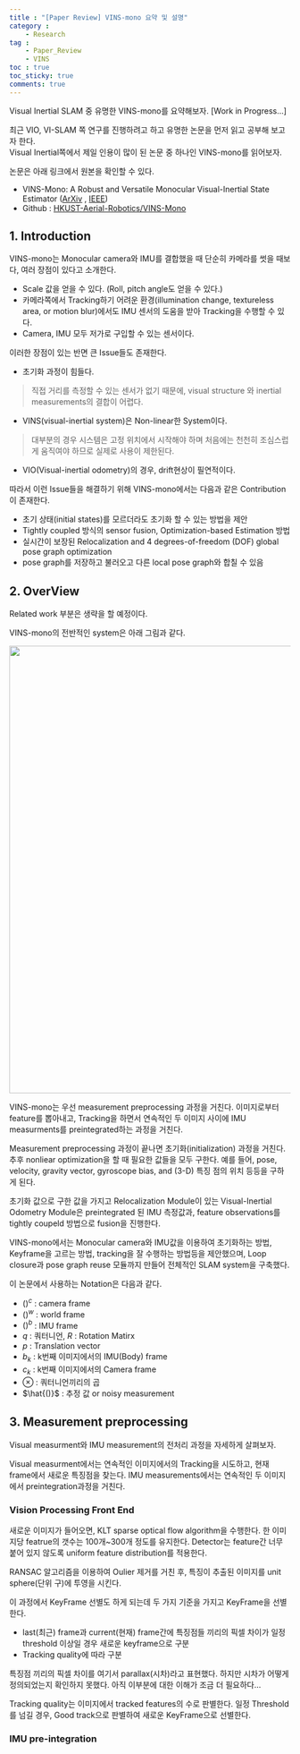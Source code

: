 ```yaml
---
title : "[Paper Review] VINS-mono 요약 및 설명"
category :
    - Research
tag :
    - Paper_Review  
    - VINS
toc : true
toc_sticky: true
comments: true
---  
```


Visual Inertial SLAM 중 유명한 VINS-mono를 요약해보자. [Work in Progress...]  

최근 VIO, VI-SLAM 쪽 연구를 진행하려고 하고 유명한 논문을 먼저 읽고 공부해 보고자 한다.  
Visual Inertial쪽에서 제일 인용이 많이 된 논문 중 하나인 VINS-mono를 읽어보자.  

논문은 아래 링크에서 원본을 확인할 수 있다.  

- VINS-Mono: A Robust and Versatile Monocular Visual-Inertial State Estimator ([ArXiv](https://arxiv.org/pdf/1708.03852.pdf) , [IEEE](https://ieeexplore.ieee.org/document/8421746))      
- Github : [HKUST-Aerial-Robotics/VINS-Mono](https://github.com/HKUST-Aerial-Robotics/VINS-Mono)  

## 1. Introduction  

VINS-mono는 Monocular camera와 IMU를 결합했을 때 단순히 카메라를 썻을 때보다,   여러 장점이 있다고 소개한다.  

- Scale 값을 얻을 수 있다. (Roll, pitch angle도 얻을 수 있다.)  
- 카메라쪽에서 Tracking하기 어려운 환경(illumination change, textureless area, or motion blur)에서도 IMU 센서의 도움을 받아 Tracking을 수행할 수 있다.  
- Camera, IMU 모두 저가로 구입할 수 있는 센서이다.  

이러한 장점이 있는 반면 큰 Issue들도 존재한다.  

- 초기화 과정이 힘들다.  
> 직접 거리를 측정할 수 있는 센서가 없기 때문에, visual structure 와 inertial measurements의 결합이 어렵다.  

- VINS(visual-inertial system)은 Non-linear한 System이다.  
> 대부분의 경우 시스템은 고정 위치에서 시작해야 하며 처음에는 천천히 조심스럽게 움직여야 하므로 실제로 사용이 제한된다.  

- VIO(Visual-inertial odometry)의 경우, drift현상이 필연적이다.  

따라서 이런 Issue들을 해결하기 위해 VINS-mono에서는 다음과 같은 Contribution이 존재한다.  

- 초기 상태(initial states)를 모르더라도 초기화 할 수 있는 방법을 제안  
- Tightly coupled 방식의 sensor fusion, Optimization-based Estimation 방법  
- 실시간이 보장된 Relocalization and 4 degrees-of-freedom (DOF) global pose graph optimization  
- pose graph를 저장하고 불러오고 다른 local pose graph와 합칠 수 있음  

## 2. OverView  

Related work 부분은 생략을 할 예정이다.  

VINS-mono의 전반적인 system은 아래 그림과 같다.  

<p align="center"><img src="https://user-images.githubusercontent.com/41863759/157216142-b98824d8-56d8-41a5-afe7-9f2d0e7a5760.png" width = "800" ></p>  

VINS-mono는 우선 measurement preprocessing 과정을 거친다. 이미지로부터 feature를 뽑아내고, Tracking을 하면서 연속적인 두 이미지 사이에 IMU measurments를 preintegrated하는 과정을 거친다.  

Measurement preprocessing 과정이 끝나면 초기화(initialization) 과정을 거친다. 추후 nonliear optimization을 할 때 필요한 값들을 모두 구한다. 예를 들어, pose, velocity, gravity vector, gyroscope bias, and (3-D) 특징 점의 위치 등등을 구하게 된다.  

초기화 값으로 구한 값을 가지고 Relocalization Module이 있는 Visual-Inertial Odometry Module은 preintegrated 된 IMU 측정값과, feature observations를 tightly coupeld 방법으로 fusion을 진행한다.  

VINS-mono에서는 Monocular camera와 IMU값을 이용하여 초기화하는 방법, Keyframe을 고르는 방법, tracking을 잘 수행하는 방법등을 제안했으며, Loop closure과 pose graph reuse 모듈까지 만들어 전체적인 SLAM system을 구축했다.  

이 논문에서 사용하는 Notation은 다음과 같다.  
- $()^c$ : camera frame  
- $()^w$ : world frame  
- $()^b$ : IMU frame  
- $q$ : 쿼터니언, $R$ : Rotation Matirx  
- $p$ : Translation vector  
- $b_k$ : k번째 이미지에서의 IMU(Body) frame  
- $c_k$ : k번째 이미지에서의 Camera frame  
- $\otimes$ : 쿼터니언끼리의 곱  
- $\hat{()}$ : 추정 값 or noisy measurement  

## 3. Measurement preprocessing  

Visual measurment와 IMU measurement의 전처리 과정을 자세하게 살펴보자.  

Visual measurment에서는 연속적인 이미지에서의 Tracking을 시도하고, 현재 frame에서 새로운 특징점을 찾는다. IMU measurements에서는 연속적인 두 이미지에서 preintegration과정을 거친다.  

### Vision Processing Front End  

새로운 이미지가 들어오면, KLT sparse optical flow algorithm을 수행한다. 한 이미지당 featrue의 갯수는 100개~300개 정도를 유지한다. Detector는 feature간 너무 붙어 있지 않도록 uniform feature distribution를 적용한다.  

RANSAC 알고리즘을 이용하여 Oulier 제거를 거친 후, 특징이 추출된 이미지를 unit sphere(단위 구)에 투영을 시킨다.  

이 과정에서 KeyFrame 선별도 하게 되는데 두 가지 기준을 가지고 KeyFrame을 선별한다.  

- last(최근) frame과 current(현재) frame간에 특징점들 끼리의 픽셀 차이가 일정 threshold 이상일 경우 새로운 keyframe으로 구분  
- Tracking quality에 따라 구분  

특징점 끼리의 픽셀 차이를 여기서 parallax(시차)라고 표현했다. 하지만 시차가 어떻게 정의되었는지 확인하지 못했다. 아직 이부분에 대한 이해가 조금 더 필요하다...  

Tracking quality는 이미지에서 tracked features의 수로 판별한다. 일정 Threshold를 넘길 경우, Good track으로 판별하여 새로운 KeyFrame으로 선별한다.  

### IMU pre-integration  


